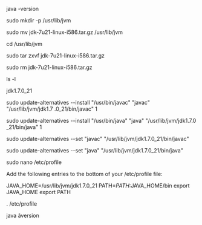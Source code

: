 java -version

sudo mkdir -p /usr/lib/jvm

sudo mv jdk-7u21-linux-i586.tar.gz /usr/lib/jvm


cd /usr/lib/jvm

sudo tar zxvf jdk-7u21-linux-i586.tar.gz

sudo rm jdk-7u21-linux-i586.tar.gz

ls -l

jdk1.7.0_21


sudo update-alternatives --install "/usr/bin/javac" "javac" "/usr/lib/jvm/jdk1.7                                             .0_21/bin/javac" 1

sudo update-alternatives --install "/usr/bin/java" "java" "/usr/lib/jvm/jdk1.7.0                                             _21/bin/java" 1



sudo update-alternatives --set "javac" "/usr/lib/jvm/jdk1.7.0_21/bin/javac"

sudo update-alternatives --set "java" "/usr/lib/jvm/jdk1.7.0_21/bin/java"


sudo nano /etc/profile

Add the following entries to the bottom of your /etc/profile file:

JAVA_HOME=/usr/lib/jvm/jdk1.7.0_21
PATH=$PATH:$JAVA_HOME/bin
export JAVA_HOME
export PATH

. /etc/profile


java âversion

